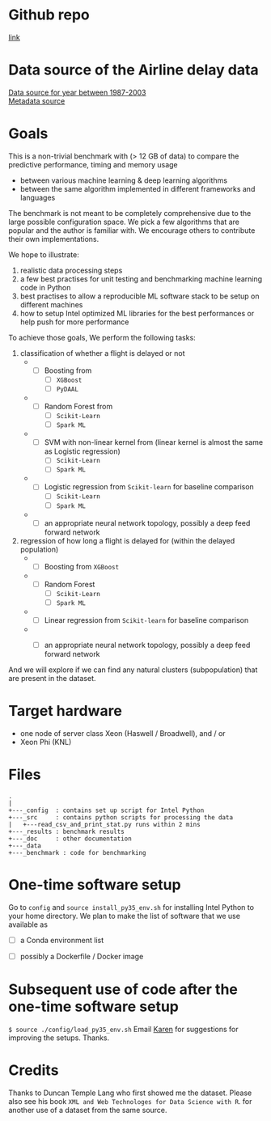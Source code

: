 # Github repo

[link](http://github.intel.com/karenyin/AirlineDelayBenchmark)

# Data source of the Airline delay data
[Data source for year between 1987-2003](http://stat-computing.org/dataexpo/2009/the-data.html)    
[Metadata source](http://stat-computing.org/dataexpo/2009/supplemental-data.html)   

# Goals
This is a non-trivial benchmark with (> 12 GB of data) to compare 
the predictive performance, timing and memory usage 

* between various machine learning & deep learning algorithms 
* between the same algorithm implemented in different frameworks and languages

The benchmark is not meant to be completely comprehensive due to the large possible configuration space. 
We pick a few algorithms that are popular and the author is familiar with.
We encourage others to contribute their own implementations.

We hope to illustrate:

1. realistic data processing steps
2. a few best practises for unit testing and benchmarking machine learning code in Python 
3. best practises to allow a reproducible ML software stack to be setup on different machines 
4. how to setup Intel optimized ML libraries for the best performances or help push for more performance

To achieve those goals, We perform the following tasks:

1. classification of whether a flight is delayed or not 
	* - [ ] Boosting from 
		- [ ] `XGBoost`
		- [ ] `PyDAAL`
	* - [ ] Random Forest from 
		- [ ] `Scikit-Learn`
		- [ ] `Spark ML` 
	* - [ ] SVM with non-linear kernel from (linear kernel is almost the same as Logistic regression)
		- [ ] `Scikit-Learn`
		- [ ] `Spark ML` 
	* - [ ] Logistic regression from `Scikit-learn` for baseline comparison
		- [ ] `Scikit-Learn`
		- [ ] `Spark ML` 
	* - [ ] an appropriate neural network topology, possibly a deep feed forward network 

2. regression of how long a flight is delayed for (within the delayed population) 
	* - [ ] Boosting from `XGBoost` 
	* - [ ] Random Forest 
		- [ ] `Scikit-Learn`
		- [ ] `Spark ML` 
	* - [ ] Linear regression from `Scikit-learn` for baseline comparison
	* - [ ] an appropriate neural network topology, possibly a deep feed forward network 


And we will explore if we can find any natural clusters (subpopulation) that are present in the dataset.

# Target hardware 
* one node of server class Xeon (Haswell / Broadwell), and / or  
* Xeon Phi (KNL) 

# Files 
```
.
|
+---_config  : contains set up script for Intel Python 
+---_src     : contains python scripts for processing the data 
|   +---read_csv_and_print_stat.py runs within 2 mins
+---_results : benchmark results
+---_doc     : other documentation 
+---_data
+---_benchmark : code for benchmarking
```

# One-time software setup 
Go to `config` and `source install_py35_env.sh` for installing Intel Python to your home directory.
We plan to make the list of software that we use available as 
- [ ] a Conda environment list  
- [ ] possibly a Dockerfile / Docker image 


# Subsequent use of code after the one-time software setup
`$ source ./config/load_py35_env.sh`
Email [Karen](mailto:karen.y.ng@intel.com) for suggestions for improving the setups. Thanks. 


# Credits
Thanks to Duncan Temple Lang who first showed me the dataset.
Please also see his book `XML and Web Technologes for Data Science with R`.
for another use of a dataset from the same source.
